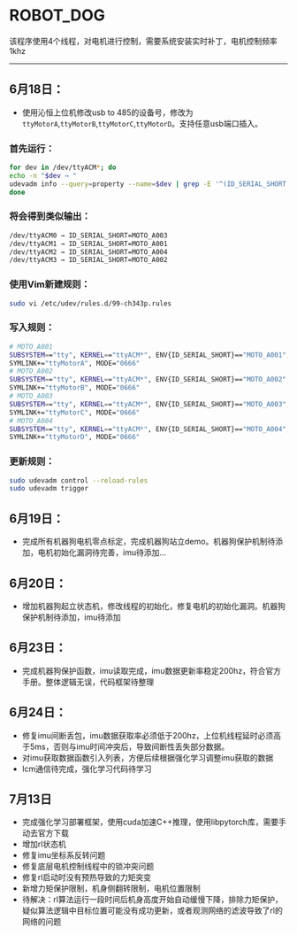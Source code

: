 # ROBOT_DOG

该程序使用4个线程，对电机进行控制，需要系统安装实时补丁，电机控制频率1khz

---

## 6月18日：

- 使用沁恒上位机修改usb to 485的设备号，修改为`ttyMotorA`,`ttyMotorB`,`ttyMotorC`,`ttyMotorD`。支持任意usb端口插入。

### 首先运行：
```bash
for dev in /dev/ttyACM*; do
echo -n "$dev → "
udevadm info --query=property --name=$dev | grep -E '^(ID_SERIAL_SHORT|ATTRS{serial})='
done
```
### 将会得到类似输出：
```bash
/dev/ttyACM0 → ID_SERIAL_SHORT=MOTO_A003
/dev/ttyACM1 → ID_SERIAL_SHORT=MOTO_A001
/dev/ttyACM2 → ID_SERIAL_SHORT=MOTO_A004
/dev/ttyACM3 → ID_SERIAL_SHORT=MOTO_A002
```
### 使用Vim新建规则：
```bash
sudo vi /etc/udev/rules.d/99-ch343p.rules
```
### 写入规则：
```bash
# MOTO_A001
SUBSYSTEM=="tty", KERNEL=="ttyACM*", ENV{ID_SERIAL_SHORT}=="MOTO_A001", \
SYMLINK+="ttyMotorA", MODE="0666"
# MOTO_A002
SUBSYSTEM=="tty", KERNEL=="ttyACM*", ENV{ID_SERIAL_SHORT}=="MOTO_A002", \
SYMLINK+="ttyMotorB", MODE="0666"
# MOTO_A003
SUBSYSTEM=="tty", KERNEL=="ttyACM*", ENV{ID_SERIAL_SHORT}=="MOTO_A003", \
SYMLINK+="ttyMotorC", MODE="0666"
# MOTO_A004
SUBSYSTEM=="tty", KERNEL=="ttyACM*", ENV{ID_SERIAL_SHORT}=="MOTO_A004", \
SYMLINK+="ttyMotorD", MODE="0666"
```
### 更新规则：
```bash
sudo udevadm control --reload-rules
sudo udevadm trigger
```


## 6月19日：

- 完成所有机器狗电机零点标定，完成机器狗站立demo。机器狗保护机制待添加，电机初始化漏洞待完善，imu待添加...

## 6月20日：

- 增加机器狗起立状态机，修改线程的初始化，修复电机的初始化漏洞。机器狗保护机制待添加，imu待添加

## 6月23日：

- 完成机器狗保护函数，imu读取完成，imu数据更新率稳定200hz，符合官方手册。整体逻辑无误，代码框架待整理

## 6月24日：

- 修复imu间断丢包，imu数据获取率必须低于200hz，上位机线程延时必须高于5ms，否则与imu时间冲突后，导致间断性丢失部分数据。
- 对imu获取数据函数引入列表，方便后续根据强化学习调整imu获取的数据
- lcm通信待完成，强化学习代码待学习

## 7月13日

- 完成强化学习部署框架，使用cuda加速C++推理，使用libpytorch库，需要手动去官方下载
- 增加rl状态机
- 修复imu坐标系反转问题
- 修复底层电机控制线程中的锁冲突问题
- 修复rl启动时没有预热导致的力矩突变
- 新增力矩保护限制，机身侧翻转限制，电机位置限制
- 待解决：rl算法运行一段时间后机身高度开始自动缓慢下降，排除力矩保护，疑似算法逻辑中目标位置可能没有成功更新，或者观测网络的滤波导致了rl的网络的问题